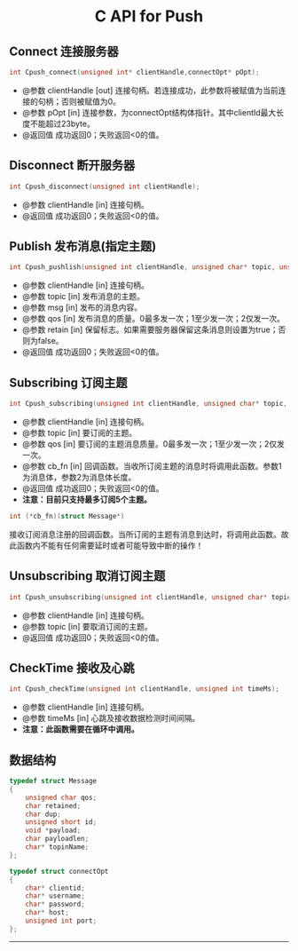 # <center> C API for Push </center>

## Connect 连接服务器
```c
int Cpush_connect(unsigned int* clientHandle,connectOpt* pOpt);
```

+ @参数 clientHandle [out] 连接句柄。若连接成功，此参数将被赋值为当前连接的句柄；否则被赋值为0。
+ @参数 pOpt [in] 连接参数，为connectOpt结构体指针。其中clientId最大长度不能超过23byte。
+ @返回值 成功返回0；失败返回<0的值。

## Disconnect 断开服务器
```c
int Cpush_disconnect(unsigned int clientHandle);
```

+ @参数 clientHandle [in] 连接句柄。
+ @返回值 成功返回0；失败返回<0的值。


## Publish 发布消息(指定主题)
```c
int Cpush_pushlish(unsigned int clientHandle, unsigned char* topic, unsigned char* msg, unsigned char qos, bool retain);
```

+ @参数 clientHandle [in] 连接句柄。
+ @参数 topic [in] 发布消息的主题。
+ @参数 msg [in] 发布的消息内容。
+ @参数 qos [in] 发布消息的质量。0最多发一次；1至少发一次；2仅发一次。
+ @参数 retain [in] 保留标志。如果需要服务器保留这条消息则设置为true；否则为false。
+ @返回值 成功返回0；失败返回<0的值。


## Subscribing 订阅主题
```c
int Cpush_subscribing(unsigned int clientHandle, unsigned char* topic, unsigned char qos, int (*cb_fn)(MessageData*));
```

+ @参数 clientHandle [in] 连接句柄。
+ @参数 topic [in] 要订阅的主题。
+ @参数 qos [in] 要订阅的主题消息质量。0最多发一次；1至少发一次；2仅发一次。
+ @参数 cb_fn [in] 回调函数。当收所订阅主题的消息时将调用此函数。参数1为消息体，参数2为消息体长度。
+ @返回值 成功返回0；失败返回<0的值。
+ **注意：目前只支持最多订阅5个主题。**

```c
int (*cb_fn)(struct Message*)
```
接收订阅消息注册的回调函数。当所订阅的主题有消息到达时，将调用此函数。故此函数内不能有任何需要延时或者可能导致中断的操作！


## Unsubscribing 取消订阅主题
```c
int Cpush_unsubscribing(unsigned int clientHandle, unsigned char* topic);
```
+ @参数 clientHandle [in] 连接句柄。
+ @参数 topic [in] 要取消订阅的主题。
+ @返回值 成功返回0；失败返回<0的值。

## CheckTime 接收及心跳
```c
int Cpush_checkTime(unsigned int clientHandle, unsigned int timeMs);
```
+ @参数 clientHandle [in] 连接句柄。
+ @参数 timeMs [in] 心跳及接收数据检测时间间隔。
+ **注意：此函数需要在循环中调用。**


## 数据结构
```c
typedef struct Message
{
    unsigned char qos;
    char retained;
    char dup;
    unsigned short id;
    void *payload;
    char payloadlen;
    char* topinName;
};

typedef struct connectOpt
{
    char* clientid;
    char* username;
    char* password;
    char* host;
    unsigned int port;
};

```


---
